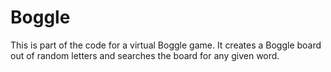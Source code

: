 Boggle
======

This is part of the code for a virtual Boggle game. 
It creates a Boggle board out of random letters and searches the board for any given word.
